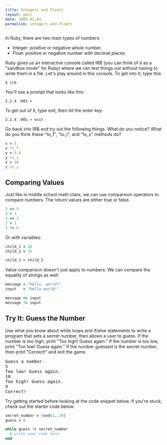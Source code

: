 ```yaml
---
title: Integers and Floats
layout: post
date: 1000-01-04
permalink: integers-and-floats
---
```


In Ruby, there are two main types of numbers:

* Integer: positive or negative whole number
* Float: positive or negative number with decimal places

Ruby gives us an interactive console called IRB (you can think of it as a "sandbox mode" for Ruby) where we can test things out without having to write them in a file. Let's play around in this console. To get into it, type this:

```
$ irb
```

You'll see a prompt that looks like this:

```
2.2.4 :001 >
```

To get out of it, type exit, then hit the enter key:

```
2.2.4 :001 > exit
```

Go back into IRB and try out the following things. What do you notice? What do you think these "to_f", "to_i", and "to_s" methods do?

```ruby
x = 5
x.to_f
y = 5.6
y.to_i
z = 10
z.to_s
```

## Comparing Values

Just like in middle school math class, we can use comparison operators to compare numbers. The return values are either true or false.

```ruby
5 == 5
3 > 3
3 >= 3
2 < 1
3 != 6
```

Or with variables:

```ruby
child_1 = 10
child_2 = 15

child_1 > child_2
```

Value comparison doesn't just apply to numbers. We can compare the equality of strings as well:

```ruby
message = "hello, world!"
input   = "hello world!"

message == input
message != input
```

<div class="try-it">
<h2>Try It: Guess the Number</h2>

<p>Use what you know about while loops and if/else statements to write a program that sets a secret number, then allows a user to guess. If the number is too high, print "Too high! Guess again." If the number is too low, print "Too low! Guess again." If the number guessed is the secret number, then print "Correct!" and exit the game.</p>

<pre>Guess a number.
5
Too low! Guess again.
10
Too high! Guess again.
9
Correct!</pre>
Try getting started before looking at the code snippet below.</b> If you're stuck, check out the starter code below:
</div>


```ruby
secret_number = rand(1..10)
guess = 0

while guess != secret_number
  # write your code here
end
```
